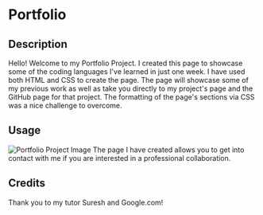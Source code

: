 # Portfolio

## Description

Hello! Welcome to my Portfolio Project. I created this page to showcase some of the coding languages I've learned in just one week. I have used both HTML and CSS to create the page. The page will showcase some of my previous work as well as take you directly to my project's page and the GitHub page for that project. The formatting of the page's sections via CSS was a nice challenge to overcome.

## Usage

![Portfolio Project Image](../Portfolio/assets/images/Screenshot-Portfolio.png "Portfolio")
The page I have created allows you to get into contact with me if you are interested in a professional collaboration.

## Credits

Thank you to my tutor Suresh and Google.com!
